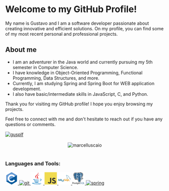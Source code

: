 # Welcome to my GitHub Profile!

My name is Gustavo and I am a software developer passionate about creating innovative and efficient solutions. On my profile, you can find some of my most recent personal and professional projects.

## About me

- I am an adventurer in the Java world and currently pursuing my 5th semester in Computer Science.
- I have knowledge in Object-Oriented Programming, Functional Programming, Data Structures, and more.
- Currently, I am studying Spring and Spring Boot for WEB application development.
- I also have basic/intermediate skills in JavaScript, C, and Python.

Thank you for visiting my GitHub profile! I hope you enjoy browsing my projects.

Feel free to connect with me and don't hesitate to reach out if you have any questions or comments.

<div align="left"><a href="https://linkedin.com/in/gusplf" target="blank"><img align="center" src="https://raw.githubusercontent.com/rahuldkjain/github-profile-readme-generator/master/src/images/icons/Social/linked-in-alt.svg" alt="gusplf" height="30" width="40" /></a></div>




<br>

<div align="center" width="100%">
  <img width="50%" src="https://streak-stats.demolab.com/?user=GusPLF0&theme=dracula" alt="marcelluscaio" />
</div>

<br>

<h3 align="left">Languages and Tools:</h3>
<p align="left"> <a href="https://www.cprogramming.com/" target="_blank" rel="noreferrer"> <img src="https://raw.githubusercontent.com/devicons/devicon/master/icons/c/c-original.svg" alt="c" width="40" height="40"/> </a> <a href="https://git-scm.com/" target="_blank" rel="noreferrer"> <img src="https://www.vectorlogo.zone/logos/git-scm/git-scm-icon.svg" alt="git" width="40" height="40"/> </a> <a href="https://www.java.com" target="_blank" rel="noreferrer"> <img src="https://raw.githubusercontent.com/devicons/devicon/master/icons/java/java-original.svg" alt="java" width="40" height="40"/> </a> <a href="https://developer.mozilla.org/en-US/docs/Web/JavaScript" target="_blank" rel="noreferrer"> <img src="https://raw.githubusercontent.com/devicons/devicon/master/icons/javascript/javascript-original.svg" alt="javascript" width="40" height="40"/> </a> <a href="https://www.mysql.com/" target="_blank" rel="noreferrer"> <img src="https://raw.githubusercontent.com/devicons/devicon/master/icons/mysql/mysql-original-wordmark.svg" alt="mysql" width="40" height="40"/> </a> <a href="https://www.postgresql.org" target="_blank" rel="noreferrer"> <img src="https://raw.githubusercontent.com/devicons/devicon/master/icons/postgresql/postgresql-original-wordmark.svg" alt="postgresql" width="40" height="40"/> </a>  </a> <a href="https://spring.io/" target="_blank" rel="noreferrer"> <img src="https://www.vectorlogo.zone/logos/springio/springio-icon.svg" alt="spring" width="40" height="40"/> </a> </p>
